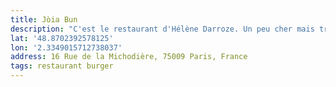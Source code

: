 ```yaml
---
title: Jòia Bun
description: "C'est le restaurant d'Hélène Darroze. Un peu cher mais tres bon !"
lat: '48.8702392578125'
lon: '2.3349015712738037'
address: 16 Rue de la Michodière, 75009 Paris, France
tags: restaurant burger
---
```

